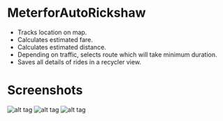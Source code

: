 # MeterforAutoRickshaw
- Tracks location on map. 
- Calculates estimated fare.
- Calculates estimated distance.
- Depending on traffic, selects route which will take minimum duration.
- Saves all details of rides in a recycler view.

# Screenshots
![alt tag](https://github.com/mayank26saxena/MeterforAutoRickshaw/blob/master/1.png)
![alt tag](https://github.com/mayank26saxena/MeterforAutoRickshaw/blob/master/2.png)
![alt tag](https://github.com/mayank26saxena/MeterforAutoRickshaw/blob/master/3.png)

